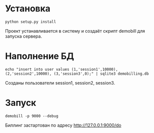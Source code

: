 Установка
=========

```
python setup.py install
```

Проект устанавливается в систему и создаёт скрипт demobill для запуска cервера.


Наполнение БД
=============

```
echo "insert into user values (1,'session1',10000), (2,'session2',10000), (3,'session3',0);" | sqlite3 demobilling.db
```

Созданы пользователи session1, session2, session3.


Запуск
======

```
demobill -p 9000 --debug
```

Биллинг застартован по адресу http://127.0.0.1:9000/do
